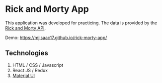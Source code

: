 # Rick and Morty App

This application was developed for practicing. The data is provided by the [Rick and Morty API](https://rickandmortyapi.com/documentation).


Demo: https://mjisaac17.github.io/rick-morty-app/

## Technologies

1. HTML / CSS / Javascript
2. React JS / Redux
3. [Material UI](https://mui.com/)
